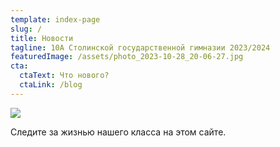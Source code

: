 ```yaml
---
template: index-page
slug: /
title: Новости
tagline: 10А Столинской государственной гимназии 2023/2024
featuredImage: /assets/photo_2023-10-28_20-06-27.jpg
cta:
  ctaText: Что нового?
  ctaLink: /blog
---
```

![](/assets/мероприятие-посвященное-15-марта-—-день-конституции-республики-беларусь-1-.png)

<meta name="yandex-verification" content="8578b4db27d073dc" />

Следите за жизнью нашего класса на этом сайте.